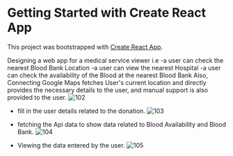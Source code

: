 # Getting Started with Create React App

This project was bootstrapped with [Create React App](https://github.com/facebook/create-react-app).

Designing a web app for a medical service viewer  i.e 
    -a user can check the nearest Blood Bank Location
    -a user can view the nearest Hospital 
    -a user can check the availability of the Blood at the nearest Blood Bank
Also, Connecting Google Maps fetches User's current location and directly provides the necessary details to the user, and manual support is also provided to the user.
![102](https://github.com/ABHINAY-31/web-app/assets/86643921/cf1f0e27-8659-4599-b3f4-c7c1a2254cd3)

- fill in the user details related to the donation.
![103](https://github.com/ABHINAY-31/web-app/assets/86643921/4437f7bc-fd7a-4e1f-b80e-3299259db6a9)

- fetching the Api data to show data related to Blood Availability and Blood Bank.
![104](https://github.com/ABHINAY-31/web-app/assets/86643921/888aaa0d-fb0a-4261-97a3-4b7e5c74606e)

- Viewing the data entered by the user.
![105](https://github.com/ABHINAY-31/web-app/assets/86643921/a0fc63f8-6d85-45d5-8083-b76808929d51)

